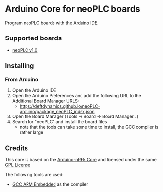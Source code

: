 # Arduino Core for neoPLC boards

Program neoPLC boards with the [Arduino](https://www.arduino.cc) IDE.

## Supported boards

 * [neoPLC v1.0]()

## Installing

### From Arduino

 1. Open the Arduino IDE
 2. Open the Arduino Preferences and add the following URL to the Additional Board Manager URLS:
	* https://deftdynamics.github.io/neoPLC-arduino/package_neoPLC_index.json
 3. Open the Board Manager (Tools -> Board -> Board Manager...)
 4. Search for "neoPLC" and install the board files
    * note that the tools can take some time to install, the GCC compiler is rather large

## Credits

This core is based on the [Arduino-nRF5 Core](https://github.com/sandeepmistry/arduino-nRF5) and licensed under the same [GPL License](LICENSE)

The following tools are used:

 * [GCC ARM Embedded](https://launchpad.net/gcc-arm-embedded) as the compiler
